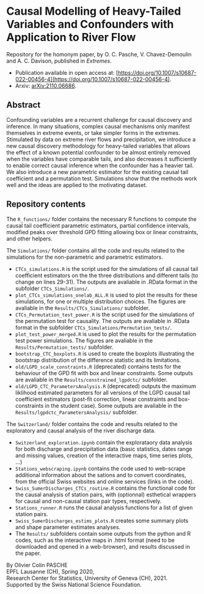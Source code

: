 # Causal Modelling of Heavy-Tailed Variables and Confounders with Application to River Flow

Repository for the homonym paper, by O. C. Pasche, V. Chavez-Demoulin and A. C. Davison, published in *Extremes*.
* Publication available in open access at: [https://doi.org/10.1007/s10687-022-00456-4](https://doi.org/10.1007/s10687-022-00456-4).
* Arxiv: [arXiv:2110.06686](https://arxiv.org/abs/2110.06686).


## Abstract

Confounding variables are a recurrent challenge for causal discovery and inference. In many situations, complex causal mechanisms only manifest themselves in extreme events, or take simpler forms in the extremes.  Stimulated by data on extreme river flows and precipitation, we introduce a new causal discovery methodology for heavy-tailed variables that allows the effect of a known potential confounder to be almost entirely removed when the variables have comparable tails, and also decreases it sufficiently to enable correct causal inference when the confounder has a heavier tail.  We also introduce a new parametric estimator for the existing causal tail coefficient and a permutation test. Simulations show that the methods work well and the ideas are applied to the motivating dataset.


## Repository contents

The `R_functions/` folder contains the necessary R functions to compute the causal tail coefficient parametric estimators, partial confidence intervals, modified peaks over threshold GPD fitting allowing box or linear constraints, and other helpers.

The `Simulations/` folder contains all the code and results related to the simulations for the non-parametric and parametric estimators.
- `CTCs_simulations.R` is the script used for the simulations of all causal tail coefficient estimators on the the three distributions and different tails (to change on lines 29-31). The outputs are avaliable in .RData format in the subfolder `CTCs_Simulations/`.
- `plot_CTCs_simulations_onelab_ALL.R` is used to plot the results for these simulations, for one or multiple distribution choices. The figures are avaliable in the `Results/CTCs_Simulations/` subfolder.
- `CTCs_Permutation_test_power.R` is the script used for the simulations of the permutation test for causality. The outputs are avaliable in .RData format in the subfolder `CTCs_Simulations/Permutation_tests/`.
- `plot_test_power_merged.R` is used to plot the results for the permutation test power simulations. The figures are avaliable in the `Results/Permutation_tests/` subfolder.
- `bootstrap_CTC_boxplots.R` is used to create the boxplots illustrating the bootstrap distribution of the difference statistic and its limitations.
- `old/LGPD_scale_constraints.R` (deprecated) contains tests for the behaviour of the GPD fit with box and linear constraints. Some outputs are avaliable in the `Results/constrained_lgpdctc/` subfolder.
- `old/LGPD_CTC_ParametersAnalysis.R` (deprecated) outputs the maximum liklihood estimated parameters for all versions of the LGPD causal tail coefficient estimators (post-fit correction, linear constraints and box-constraints in the student case). Some outputs are avaliable in the `Results/lgpdctc_ParametersAnalysis/` subfolder.


The `Switzerland/` folder contains the code and results related to the exploratory and causal analysis of the river discharge data.
- `Switzerland_exploration.ipynb` contain the explorataory data analysis for both discharge and precipitation data (basic statistics, dates range and missing values, creation of the interactive maps, time series plots, ...)
- `Stations_webscraping.ipynb` contains the code used to web-scrape additional information about the sations and to convert coordinates, from the official Swiss websites and online services (links in the code).
- `Swiss_SumerDischarges_CTCs_routine.R` contains the functional code for the causal analysis of station pairs, with (optionnal) esthetical wrappers for causal and non-causal station pair types, respectively.
- `Stations_runner.R` runs the causal analysis functions for a list of given station pairs.
- `Swiss_SumerDischarges_estims_plots.R` creates some summary plots and shape parameter estimates analyses. 
- The `Results/` subfolders contain some outputs from the python and R codes, such as the interactive maps in .html format (need to be downloaded and opened in a web-browser), and results discussed in the paper.


By Olivier Colin PASCHE\
EPFL Lausanne (CH), Spring 2020,\
Research Center for Statistics, University of Geneva (CH), 2021.\
Supported by the Swiss National Science Foundation.


